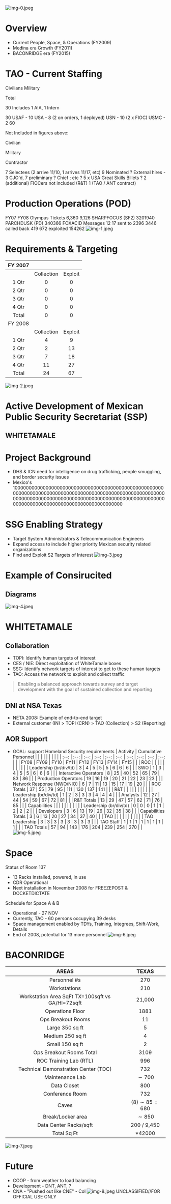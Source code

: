 ![img-0.jpeg](img-0.jpeg)
# Overview 

- Current People, Space, \& Operations (FY2009)
- Medina era Growth
(FY2011)
- BACONRIDGE era
(FY2015)
# TAO - Current Staffing 

Civilians
Military

Total

30 Includes 1 AIA, 1 Intern

30 USAF - 10
USA - 8 (2 on orders, 1 deployed)
USN - 10 (2 x FIOC)
USMC - 2
60

Not Included in figures above:

Civilian

Military

Contractor

7 Selectees (2 arrive 11/10, 1 arrives 11/17, etc)
9 Nominated
? External hires - 3 CJO'd, 7 preliminary
? Chief
; etc
? 5 x USA Great Skills Billets
? 2 (additional) FIOCers not included (R\&T)
1 (TAO / ANT contract)
# Production Operations (POD) 

FY07 FY08
Olympus Tickets 6,360 9,126
SHARPFOCUS (SF2) 3201940
PARCHDUSK (PD) 340366
FOXACID Messages 12 17
sent to 2396 3446
called back 419 672
exploited 154262
![img-1.jpeg](img-1.jpeg)
# Requirements \& Targeting 

| FY 2007 |  |  |
| :--: | :--: | :--: |
|  | Collection | Exploit |
| 1 Qtr | 0 | 0 |
| 2 Qtr | 0 | 0 |
| 3 Qtr | 0 | 0 |
| 4 Qtr | 0 | 0 |
| Total | 0 | 0 |
| FY 2008 |  |  |
|  | Collection | Exploit |
| 1 Qtr | 4 | 9 |
| 2 Qtr | 2 | 13 |
| 3 Qtr | 7 | 18 |
| 4 Qtr | 11 | 27 |
| Total | 24 | 67 |

![img-2.jpeg](img-2.jpeg)
# Active Development of Mexican Public Security Secretariat (SSP) 

## WHITETAMALE
# Project Background 

- DHS \& ICN need for intelligence on drug trafficking, people smuggling, and border security issues
- Mexico's 100000000000000000000000000000000000000000000000000000000000000000000000000000000000000000000000000000000000000000000000000000000000000000000000000000000000000000000000000000000000000000000000000000000
# SSG Enabling Strategy 

- Target System Administrators \& Telecommunication Engineers
- Expand access to include higher priority Mexican security related organizations
- Find and Exploit S2 Targets of Interest
![img-3.jpeg](img-3.jpeg)
# Example of Consirucited 

## Diagrams

![img-4.jpeg](img-4.jpeg)
# WHITETAMALE 

## Collaboration

- TOPI: Identify human targets of interest
- CES / NIE: Direct exploitation of WhiteTamale boxes
- SSG: Identify network targets of interest to get to these human targets
- TAO: Access the network to exploit and collect traffic
> Enabling a balanced approach towards survey and target development with the goal of sustained collection and reporting


## DNI at NSA Texas

- NETA 2008: Example of end-to-end target
- External customer (IN) $>$ TOPI (CRN) $>$ TAO (Collection) $>$ S2 (Reporting)


## AOR Support

- GOAL: support Homeland Security requirements
| Activity | Cumulative Personnel |  |  |  |  |  |  |  |  |
| :--: | :--: | :--: | :--: | :--: | :--: | :--: | :--: | :--: | :--: |
|  | FY08 | FY09 | FY10 | FY11 | FY12 | FY13 | FY14 | FY15 |  |
| ROC |  |  |  |  |  |  |  |  |  |
| Leadership (br/div/td) | 3 | 4 | 5 | 5 | 5 | 6 | 6 | 6 |  |
| SWO | 1 | 3 | 4 | 5 | 5 | 6 | 6 | 6 |  |
| Interactive Operators | 8 | 25 | 40 | 52 | 65 | 79 | 83 | 86 |  |
| Production Operators | 19 | 16 | 19 | 20 | 21 | 22 | 23 | 23 |  |
| Network Response (NWO/NIO) | 6 | 7 | 11 | 13 | 15 | 17 | 19 | 20 |  |
| ROC Totals | 37 | 55 | 79 | 95 | 111 | 130 | 137 | 141 |  |
| R\&T |  |  |  |  |  |  |  |  |  |
| Leadership (br/div/td) | 1 | 2 | 3 | 3 | 3 | 4 | 4 | 4 |  |
| Analysts | 12 | 27 | 44 | 54 | 59 | 67 | 72 | 81 |  |
| R\&T Totals | 13 | 29 | 47 | 57 | 62 | 71 | 76 | 85 |  |
| Capabilities |  |  |  |  |  |  |  |  |  |
| Leadership (br/div/td) | 0 | 0 | 0 | 1 | 1 | 2 | 2 | 2 |  |
| Developers | 3 | 6 | 13 | 19 | 26 | 32 | 35 | 38 |  |
| Capabilities Totals | 3 | 6 | 13 | 20 | 27 | 34 | 37 | 40 |  |
| TAO |  |  |  |  |  |  |  |  |  |
| TAO Leadership | 3 | 3 | 3 | 3 | 3 | 3 | 3 | 3 |  |
| TAO Staff | 1 | 1 | 1 | 1 | 1 | 1 | 1 | 1 |  |
| TAO Totals | 57 | 94 | 143 | 176 | 204 | 239 | 254 | 270 |  |
![img-5.jpeg](img-5.jpeg)
# Space 

Status of Room 137

- 13 Racks installed, powered, in use
- CDR Operational
- Next installation in November 2008 for FREEZEPOST \& DOCKETDICTATE

Schedule for Space A \& B

- Operational - 27 NOV
- Currently, TAO - 60 persons occupying 39 desks
- Space management enabled by TDYs, Training, Integrees, Shift-Work, Details
- End of 2008, potential for 13 more personnel
![img-6.jpeg](img-6.jpeg)

# BACONRIDGE 

| AREAS | TEXAS |
| :--: | :--: |
| Personnel \#s | 270 |
| Workstations | 210 |
| Workstation Area SqFt TX=100sqft vs GA/HI=72sqft | 21,000 |
| Operations Floor | 1881 |
| Ops Breakout Rooms | 11 |
| Large 350 sq ft | 5 |
| Medium 250 sq ft | 4 |
| Small 150 sq ft | 2 |
| Ops Breakout Rooms Total | 3109 |
| ROC Training Lab (RTL) | 996 |
| Technical Demonstration Center (TDC) | 732 |
| Maintenance Lab | $\sim 700$ |
| Data Closet | 800 |
| Conference Room | 732 |
| Caves | $(8) \sim 85=680$ |
| Break/Locker area | $\sim 850$ |
| Data Center Racks/sqft | 200 / 9,450 |
| Total Sq Ft | *42000 |

![img-7.jpeg](img-7.jpeg)
# Future 

- COOP - from weather to load balancing
- Development - DNT, ANT, ?
- CNA - "Pushed out like CNE" - Col
![img-8.jpeg](img-8.jpeg)
UNCLASSIFIED//FOR OFFICIAL USE ONLY
